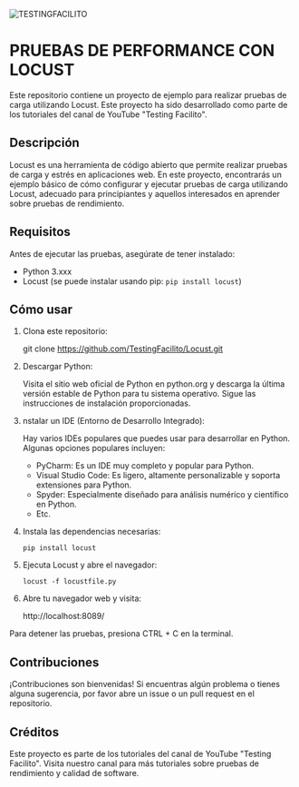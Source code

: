 ![TESTINGFACILITO](https://media.licdn.com/dms/image/D4E22AQEAOqPNiw3YLA/feedshare-shrink_800/0/1719032896639?e=1721865600&v=beta&t=8AlFMst6NjHO1oDQYG_hA5wViVfeJKsP6JPecKiQdGY)

# PRUEBAS DE PERFORMANCE CON LOCUST 

Este repositorio contiene un proyecto de ejemplo para realizar pruebas de carga utilizando Locust. Este proyecto ha sido desarrollado como parte de los tutoriales del canal de YouTube "Testing Facilito".

## Descripción

Locust es una herramienta de código abierto que permite realizar pruebas de carga y estrés en aplicaciones web. En este proyecto, encontrarás un ejemplo básico de cómo configurar y ejecutar pruebas de carga utilizando Locust, adecuado para principiantes y aquellos interesados en aprender sobre pruebas de rendimiento.

## Requisitos

Antes de ejecutar las pruebas, asegúrate de tener instalado:

- Python 3.xxx
- Locust (se puede instalar usando pip: `pip install locust`)

## Cómo usar

1. Clona este repositorio:

   git clone https://github.com/TestingFacilito/Locust.git

2. Descargar Python:

    Visita el sitio web oficial de Python en python.org y descarga la última versión estable de Python para tu sistema operativo. Sigue las instrucciones de instalación proporcionadas.

3. nstalar un IDE (Entorno de Desarrollo Integrado):

    Hay varios IDEs populares que puedes usar para desarrollar en Python. Algunas opciones populares incluyen:
      - PyCharm: Es un IDE muy completo y popular para Python.
      - Visual Studio Code: Es ligero, altamente personalizable y soporta extensiones para Python.
      - Spyder: Especialmente diseñado para análisis numérico y científico en Python.
      * Etc.

4. Instala las dependencias necesarias:
    
   `pip install locust`

5. Ejecuta Locust y abre el navegador:
 
   `locust -f locustfile.py`

6. Abre tu navegador web y visita:

   http://localhost:8089/

Para detener las pruebas, presiona CTRL + C en la terminal.

## Contribuciones

¡Contribuciones son bienvenidas! Si encuentras algún problema o tienes alguna sugerencia, por favor abre un issue o un pull request en el repositorio.

## Créditos

Este proyecto es parte de los tutoriales del canal de YouTube "Testing Facilito". Visita nuestro canal para más tutoriales sobre pruebas de rendimiento y calidad de software.